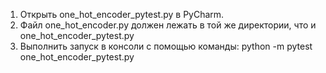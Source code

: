 1.	Открыть one_hot_encoder_pytest.py в PyCharm.
2.	Файл one_hot_encoder.py должен лежать в той же директории, что и one_hot_encoder_pytest.py
3.	Выполнить запуск в консоли с помощью команды: python -m pytest one_hot_encoder_pytest.py
